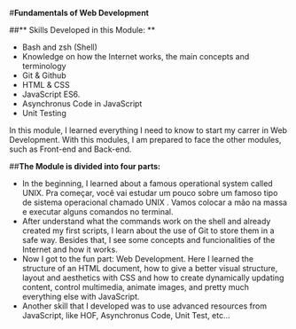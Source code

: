 #**Fundamentals of Web Development**

##** Skills Developed in this Module: **

  - Bash and zsh (Shell)
  - Knowledge on how the Internet works, the main concepts and terminology
  - Git & Github
  - HTML & CSS
  - JavaScript ES6.
  - Asynchronus Code in JavaScript
  - Unit Testing


In this module, I learned everything I need to know to start my carrer in Web Development. With this modules, I am prepared to face the other modules, such as Front-end and Back-end.

##**The Module is divided into four parts:**

 - In the beginning, I learned about a famous operational system called UNIX.
 Pra começar, você vai estudar um pouco sobre um famoso tipo de sistema operacional chamado UNIX . Vamos colocar a mão na massa e executar alguns comandos no terminal.
 - After understand what the commands work on the shell and already created my first scripts, I learn about the use of Git to store them in a safe way. Besides that, I see some concepts and funcionalities of the Internet and how it works.
 - Now I got to the fun part: Web Development. Here I learned the structure of an HTML document, how to give a better visual structure, layout and aesthetics with CSS and how to create dynamically updating content, control multimedia, animate images, and pretty much everything else with JavaScript.
 - Another skill that I developed was to use advanced resources from JavaScript, like HOF, Asynchronus Code, Unit Test, etc...

